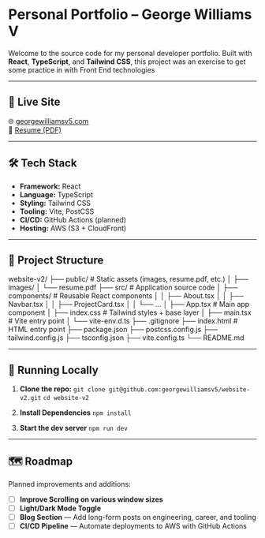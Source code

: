 # Personal Portfolio – George Williams V

Welcome to the source code for my personal developer portfolio. Built with **React**, **TypeScript**, and **Tailwind CSS**, this project was an exercise to get some practice in with Front End technologies

---

## 🚀 Live Site

🌐 [georgewilliamsv5.com](https://georgewilliamsv5.com)  
📂 [Resume (PDF)](public/resume.pdf)

---

## 🛠️ Tech Stack

- **Framework:** React
- **Language:** TypeScript
- **Styling:** Tailwind CSS
- **Tooling:** Vite, PostCSS
- **CI/CD:** GitHub Actions (planned)
- **Hosting:** AWS (S3 + CloudFront)

---

## 📁 Project Structure

website-v2/
├── public/                  # Static assets (images, resume.pdf, etc.)
│   ├── images/
│   └── resume.pdf
├── src/                     # Application source code
│   ├── components/          # Reusable React components
│   │   ├── About.tsx
│   │   ├── Navbar.tsx
│   │   ├── ProjectCard.tsx
│   │   └── ...
│   ├── App.tsx              # Main app component
│   ├── index.css            # Tailwind styles + base layer
│   ├── main.tsx             # Vite entry point
│   └── vite-env.d.ts
├── .gitignore
├── index.html               # HTML entry point
├── package.json
├── postcss.config.js
├── tailwind.config.js
├── tsconfig.json
├── vite.config.ts
└── README.md

---

## 🧪 Running Locally

1. **Clone the repo:**
   `git clone git@github.com:georgewilliamsv5/website-v2.git`
   `cd website-v2`

2. **Install Dependencies**
   `npm install`

3. **Start the dev server**
   `npm run dev`

---

## 🗺️ Roadmap

Planned improvements and additions:

- [ ] **Improve Scrolling on various window sizes**
- [ ] **Light/Dark Mode Toggle**
- [ ] **Blog Section** — Add long-form posts on engineering, career, and tooling
- [ ] **CI/CD Pipeline** — Automate deployments to AWS with GitHub Actions
